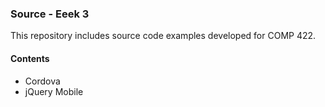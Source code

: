 ### Source - Eeek 3

This repository includes source code examples developed for COMP 422.

#### Contents
* Cordova
* jQuery Mobile
